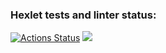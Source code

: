 ### Hexlet tests and linter status:
[![Actions Status](https://github.com/snail911/python-project-49/workflows/hexlet-check/badge.svg)](https://github.com/snail911/python-project-49/actions)
<a href="https://codeclimate.com/github/snail911/python-project-49/maintainability"><img src="https://api.codeclimate.com/v1/badges/7f3796ec39f07e77c59b/maintainability" /></a>